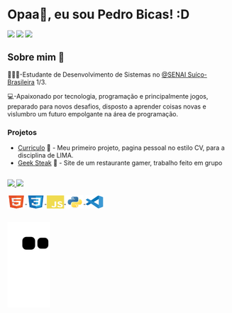 # Opaa👋, eu sou Pedro Bicas! :D
  <a href="https://instagram.com/pedro_bicas" target="_blank"><img src="https://img.shields.io/badge/-Instagram-%23E4405F?style=for-the-badge&logo=instagram&logoColor=white" target="_blank"></a>
  <a href = "mailto:pedrobicascouto@hotmail.com"><img src="https://img.shields.io/badge/-Gmail-%23333?style=for-the-badge&logo=gmail&logoColor=white" target="_blank"></a>
  <a href="https://www.linkedin.com/in/pedro-bicas-89664521a/" target="_blank"><img src="https://img.shields.io/badge/-LinkedIn-%230077B5?style=for-the-badge&logo=linkedin&logoColor=white" target="_blank"></a> 

## Sobre mim 🤖
👨🏻‍💻-Estudante de Desenvolvimento de Sistemas no  [@SENAI Suíço-Brasileira](https://suicobrasileira.sp.senai.br/) 1/3.

💻-Apaixonado por tecnologia, programação e principalmente jogos, preparado para novos desafios, disposto a aprender coisas novas e vislumbro um futuro empolgante na área de programação.
### Projetos
- [Curriculo](https://pedrobicas.github.io/pagina-pessoal/) 📝 - Meu primeiro projeto, pagina pessoal no estilo CV, para a disciplina de LIMA.
- [Geek Steak](https://pedrobicas.github.io/Geek-Steak/) 🥩 - Site de um restaurante gamer, trabalho feito em grupo
 ##
<div align="left">
  <a href="https://github.com/PedroBicas">
  <img height="180em" src="https://github-readme-stats.vercel.app/api?username=PedroBicas&show_icons=true&theme=github_dark&include_all_commits=true&count_private=true"/>
  <img height="180em" src="https://github-readme-stats.vercel.app/api/top-langs/?username=PedroBicas&layout=compact&langs_count=7&theme=github_dark"/>
</div>
<div style="display: inline_block"><br>
  <img align="center" alt="Pedro-HTML" height="30" width="40" src="https://raw.githubusercontent.com/devicons/devicon/master/icons/html5/html5-original.svg">
  <img align="center" alt="Pedro-CSS" height="30" width="40" src="https://raw.githubusercontent.com/devicons/devicon/master/icons/css3/css3-original.svg">
  <img align="center" alt="Pedro-Js" height="30" width="40" src="https://raw.githubusercontent.com/devicons/devicon/master/icons/javascript/javascript-plain.svg">
  <img align="center" alt="Pedro-Python" height="30" width="40" src="https://raw.githubusercontent.com/devicons/devicon/master/icons/python/python-original.svg">
  <img align="center" alt="VS code" height="30" width="40" src="https://raw.githubusercontent.com/devicons/devicon/9f4f5cdb393299a81125eb5127929ea7bfe42889/icons/vscode/vscode-original.svg">
</div>
  
  ##
 
<div> 

 
  ![Snake animation](https://github.com/PedroBicas/PedroBicas/blob/output/github-contribution-grid-snake.svg)
 
</div>
